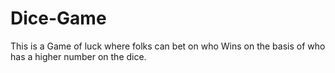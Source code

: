 # Dice-Game
This is a Game of luck where folks can bet on who Wins on the basis of who has a higher number on the dice.
